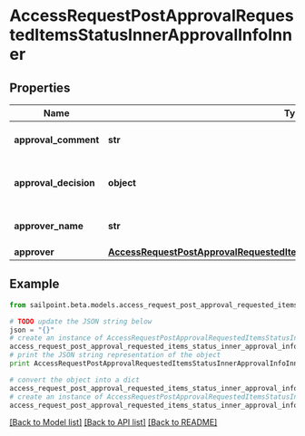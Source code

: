 # AccessRequestPostApprovalRequestedItemsStatusInnerApprovalInfoInner


## Properties
Name | Type | Description | Notes
------------ | ------------- | ------------- | -------------
**approval_comment** | **str** | A comment left by the approver. | [optional] 
**approval_decision** | **object** | The final decision of the approver. | 
**approver_name** | **str** | The name of the approver | 
**approver** | [**AccessRequestPostApprovalRequestedItemsStatusInnerApprovalInfoInnerApprover**](AccessRequestPostApprovalRequestedItemsStatusInnerApprovalInfoInnerApprover.md) |  | 

## Example

```python
from sailpoint.beta.models.access_request_post_approval_requested_items_status_inner_approval_info_inner import AccessRequestPostApprovalRequestedItemsStatusInnerApprovalInfoInner

# TODO update the JSON string below
json = "{}"
# create an instance of AccessRequestPostApprovalRequestedItemsStatusInnerApprovalInfoInner from a JSON string
access_request_post_approval_requested_items_status_inner_approval_info_inner_instance = AccessRequestPostApprovalRequestedItemsStatusInnerApprovalInfoInner.from_json(json)
# print the JSON string representation of the object
print AccessRequestPostApprovalRequestedItemsStatusInnerApprovalInfoInner.to_json()

# convert the object into a dict
access_request_post_approval_requested_items_status_inner_approval_info_inner_dict = access_request_post_approval_requested_items_status_inner_approval_info_inner_instance.to_dict()
# create an instance of AccessRequestPostApprovalRequestedItemsStatusInnerApprovalInfoInner from a dict
access_request_post_approval_requested_items_status_inner_approval_info_inner_form_dict = access_request_post_approval_requested_items_status_inner_approval_info_inner.from_dict(access_request_post_approval_requested_items_status_inner_approval_info_inner_dict)
```
[[Back to Model list]](../README.md#documentation-for-models) [[Back to API list]](../README.md#documentation-for-api-endpoints) [[Back to README]](../README.md)


